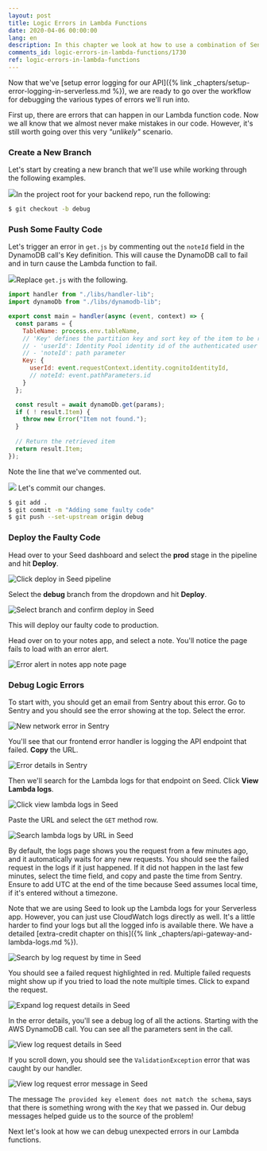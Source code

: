 ```yaml
---
layout: post
title: Logic Errors in Lambda Functions
date: 2020-04-06 00:00:00
lang: en
description: In this chapter we look at how to use a combination of Sentry and CloudWatch logs through Seed, to debug errors in our Lambda function code.
comments_id: logic-errors-in-lambda-functions/1730
ref: logic-errors-in-lambda-functions
---
```


Now that we've [setup error logging for our API]({% link _chapters/setup-error-logging-in-serverless.md %}), we are ready to go over the workflow for debugging the various types of errors we'll run into.

First up, there are errors that can happen in our Lambda function code. Now we all know that we almost never make mistakes in our code. However, it's still worth going over this very _"unlikely"_ scenario.

### Create a New Branch

Let's start by creating a new branch that we'll use while working through the following examples.

<img class="code-marker" src="/assets/s.png" />In the project root for your backend repo, run the following:

``` bash
$ git checkout -b debug
```

### Push Some Faulty Code

Let's trigger an error in `get.js` by commenting out the `noteId` field in the DynamoDB call's Key definition. This will cause the DynamoDB call to fail and in turn cause the Lambda function to fail.

<img class="code-marker" src="/assets/s.png" />Replace `get.js` with the following.

``` javascript
import handler from "./libs/handler-lib";
import dynamoDb from "./libs/dynamodb-lib";

export const main = handler(async (event, context) => {
  const params = {
    TableName: process.env.tableName,
    // 'Key' defines the partition key and sort key of the item to be retrieved
    // - 'userId': Identity Pool identity id of the authenticated user
    // - 'noteId': path parameter
    Key: {
      userId: event.requestContext.identity.cognitoIdentityId,
      // noteId: event.pathParameters.id
    }
  };

  const result = await dynamoDb.get(params);
  if ( ! result.Item) {
    throw new Error("Item not found.");
  }
  
  // Return the retrieved item
  return result.Item;
});
```

Note the line that we've commented out.

<img class="code-marker" src="/assets/s.png" /> Let's commit our changes.


``` bash
$ git add .
$ git commit -m "Adding some faulty code"
$ git push --set-upstream origin debug
```

### Deploy the Faulty Code

Head over to your Seed dashboard and select the **prod** stage in the pipeline and hit **Deploy**.

![Click deploy in Seed pipeline](/assets/monitor-debug-errors/click-deploy-in-seed-pipeline.png)

Select the **debug** branch from the dropdown and hit **Deploy**.

![Select branch and confirm deploy in Seed](/assets/monitor-debug-errors/select-branch-and-confirm-deploy-in-seed.png)

This will deploy our faulty code to production.

Head over on to your notes app, and select a note. You'll notice the page fails to load with an error alert.

![Error alert in notes app note page](/assets/monitor-debug-errors/error-alert-in-notes-app-note-page.png)

### Debug Logic Errors

To start with, you should get an email from Sentry about this error. Go to Sentry and you should see the error showing at the top. Select the error.

![New network error in Sentry](/assets/monitor-debug-errors/new-network-error-in-sentry.png)

You'll see that our frontend error handler is logging the API endpoint that failed. **Copy** the URL.

![Error details in Sentry](/assets/monitor-debug-errors/error-details-in-sentry.png)

Then we'll search for the Lambda logs for that endpoint on Seed. Click **View Lambda logs**.

![Click view lambda logs in Seed](/assets/monitor-debug-errors/click-view-lambda-logs-in-seed.png)

Paste the URL and select the `GET` method row.

![Search lambda logs by URL in Seed](/assets/monitor-debug-errors/search-lambda-logs-by-url-in-seed.png)

By default, the logs page shows you the request from a few minutes ago, and it automatically waits for any new requests. You should see the failed request in the logs if it just happened. If it did not happen in the last few minutes, select the time field, and copy and paste the time from Sentry. Ensure to add UTC at the end of the time because Seed assumes local time, if it's entered without a timezone.

Note that we are using Seed to look up the Lambda logs for your Serverless app. However, you can just use CloudWatch logs directly as well. It's a little harder to find your logs but all the logged info is available there. We have a detailed [extra-credit chapter on this]({% link _chapters/api-gateway-and-lambda-logs.md %}).

![Search by log request by time in Seed](/assets/monitor-debug-errors/search-by-log-request-by-time-in-seed.png)

You should see a failed request highlighted in red. Multiple failed requests might show up if you tried to load the note multiple times. Click to expand the request.

![Expand log request details in Seed](/assets/monitor-debug-errors/expand-log-request-details-in-seed.png)

In the error details, you'll see a debug log of all the actions. Starting with the AWS DynamoDB call. You can see all the parameters sent in the call.

![View log request details in Seed](/assets/monitor-debug-errors/view-log-request-details-in-seed.png)

If you scroll down, you should see the `ValidationException` error that was caught by our handler.

![View log request error message in Seed](/assets/monitor-debug-errors/view-log-request-error-message-in-seed.png)

The message `The provided key element does not match the schema`, says that there is something wrong with the `Key` that we passed in. Our debug messages helped guide us to the source of the problem!

Next let's look at how we can debug unexpected errors in our Lambda functions.

